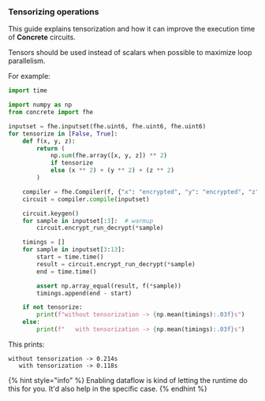 ### Tensorizing operations

This guide explains tensorization and how it can improve the execution time of **Concrete** circuits.

Tensors should be used instead of scalars when possible to maximize loop parallelism.

For example:

```python
import time

import numpy as np
from concrete import fhe

inputset = fhe.inputset(fhe.uint6, fhe.uint6, fhe.uint6)
for tensorize in [False, True]:
    def f(x, y, z):
        return (
            np.sum(fhe.array([x, y, z]) ** 2)
            if tensorize
            else (x ** 2) + (y ** 2) + (z ** 2)
        )

    compiler = fhe.Compiler(f, {"x": "encrypted", "y": "encrypted", "z": "encrypted"})
    circuit = compiler.compile(inputset)

    circuit.keygen()
    for sample in inputset[:3]:  # warmup
        circuit.encrypt_run_decrypt(*sample)

    timings = []
    for sample in inputset[3:13]:
        start = time.time()
        result = circuit.encrypt_run_decrypt(*sample)
        end = time.time()

        assert np.array_equal(result, f(*sample))
        timings.append(end - start)

    if not tensorize:
        print(f"without tensorization -> {np.mean(timings):.03f}s")
    else:
        print(f"   with tensorization -> {np.mean(timings):.03f}s")
```

This prints:

```
without tensorization -> 0.214s
   with tensorization -> 0.118s
```

{% hint style="info" %}
Enabling dataflow is kind of letting the runtime do this for you. It'd also help in the specific case.
{% endhint %}
